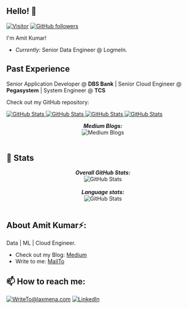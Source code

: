 <h2>Hello! 👋</h2>

[![Visitor](https://visitor-badge.laobi.icu/badge?page_id=amit-singh-rathore.amit-singh-rathore)](https://github.com/amit-singh-rathore) [![GitHub followers](https://img.shields.io/github/followers/amit-singh-rathore.svg?style=social&label=Follow)](https://github.com/amit-singh-rathore?tab=followers)

I'm Amit Kumar! 
- <i>Currently:</i> Senior Data Engineer @ LogmeIn. 

<h2>Past Experience</h2>

Senior Application Developer @ __DBS Bank__ | Senior Cloud Engineer @ __Pegasystem__ |  System Engineer @ __TCS__ 


Check out my GitHub repository:

<div>
  <p>
    <a href="https://github.com/laxmena/100MLProjects">
      <img src="https://github-readme-stats.vercel.app/api/pin/?username=amit-singh-rathore&repo=plagiarism-detection-work&show_owner=True" alt="GitHub Stats" />
    </a>
    <a href="https://github.com/laxmena/AndroidApps">
      <img src="https://github-readme-stats.vercel.app/api/pin/?username=amit-singh-rathore&repo=sentiment-analysis-work&show_owner=True" alt="GitHub Stats" />
    </a>
    <a href="https://github.com/laxmena/AndroidApps">
      <img src="https://github-readme-stats.vercel.app/api/pin/?username=amit-singh-rathore&repo=malware-detection&show_owner=True" alt="GitHub Stats" />
    </a>
    <a href="https://github.com/laxmena/AndroidApps">
      <img src="https://github-readme-stats.vercel.app/api/pin/?username=amit-singh-rathore&repo=customer-churn-prediction&show_owner=True" alt="GitHub Stats" />
    </a>
  </p>
</div>
<div>
  <p align="center">
  <b><em>Medium Blogs:</em></b> <br/>
    <img src="https://github-readme-medium-card.vercel.app/getMediumBlogs?username=asrathore08&theme=dracula" alt="Medium Blogs" /> <br/><br/>
</div>

<h2>👀 Stats</h2>

<div>  
  <p align="center">
  <b><em>Overall GitHub Stats:</em></b> <br/>
    <img src="https://github-readme-streak-stats.herokuapp.com/?user=amit-singh-rathore" alt="GitHub Stats" /> <br/><br/>
  <b><em>Language stats:</em></b> <br/>
    <img src="https://github-readme-stats.vercel.app/api/top-langs/?username=amit-singh-rathore&layout=compact" alt="GitHub Stats" /> <br/><br/>
  </p>
</div>

<h2> About Amit Kumar⚡:</h2>

Data | ML | Cloud Engineer.
 
- Check out my Blog: [Medium](https://asrathore08.medium.com/)
- Write to me: [MailTo](mailto:asrece.86@gmail.com)

<h2>📫 How to reach me:</h2>

<a href="mailto:asrece.86@gmail.com">![WriteTo@laxmena.com](https://img.shields.io/badge/Gmail-D14836?style=for-the-badge&logo=gmail&logoColor=white)</a> <a href="https://www.linkedin.com/in/amit-singh-rathore/">![LinkedIn](https://img.shields.io/badge/LinkedIn-0077B5?style=for-the-badge&logo=linkedin&logoColor=white)</a>
